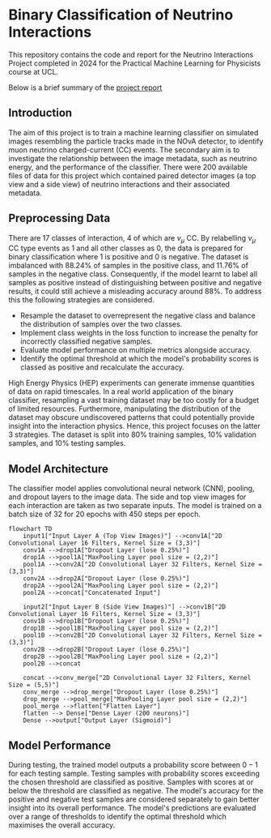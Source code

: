 # Binary Classification of Neutrino Interactions
This repository contains the code and report for the Neutrino Interactions Project completed in 2024 for the Practical Machine Learning for Physicists course at UCL.

Below is a brief summary of the [project report](https://github.com/Sim-Ood/Binary-Classification-of-Neutrino-Interactions/blob/main/Classifying%20Neutrinos%20Report.pdf)

## Introduction

The aim of this project is to train a machine learning classifier on simulated images resembling the particle tracks made in the NOvA detector, to identify muon neutrino charged-current (CC) events. The secondary aim is to investigate the relationship between the image metadata, such as neutrino energy, and the performance of the classifier. There were 200 available files of data for this project which contained paired detector images (a top view and a side view) of neutrino interactions and their associated metadata.

## Preprocessing Data

There are 17 classes of interaction, 4 of which are $\nu_{\mu}$ CC. By relabelling $\nu_{\mu}$ CC type events as 1 and all other classes as 0, the data is prepared for binary classification where 1 is positive and 0 is negative. The dataset is imbalanced with 88.24% of samples in the positive class, and 11.76% of samples in the negative class. Consequently, if the model learnt to label all samples as positive instead of distinguishing between positive and negative results, it could still achieve a misleading accuracy around 88%. To address this the following strategies are considered.

- Resample the dataset to overrepresent the negative class and balance the distribution of samples over the two classes.
- Implement class weights in the loss function to increase the penalty for incorrectly classified negative samples.
- Evaluate model performance on multiple metrics alongside accuracy.
- Identify the optimal threshold at which the model's probability scores is classed as positive and recalculate the accuracy. 

High Energy Physics (HEP) experiments can generate immense quantities of data on rapid timescales. In a real world application of the binary classifier, resampling a vast training dataset may be too costly for a budget of limited resources. Furthermore, manipulating the distribution of the dataset may obscure undiscovered patterns that could potentially provide insight into the interaction physics. Hence, this project focuses on the latter 3 strategies. The dataset is split into 80% training samples, 10% validation samples, and 10% testing samples. 

## Model Architecture

The classifier model applies convolutional neural network (CNN), pooling, and dropout layers to the image data. The side and top view images for each interaction are taken as two separate inputs. The model is trained on a batch size of 32 for 20 epochs with 450 steps per epoch. 

```mermaid
flowchart TD
    input1["Input Layer A (Top View Images)"] -->conv1A["2D Convolutional Layer 16 Filters, Kernel Size = (3,3)"]
    conv1A -->drop1A["Dropout Layer (lose 0.25%)"]
    drop1A -->pool1A["MaxPooling Layer pool size = (2,2)"]
    pool1A -->conv2A["2D Convolutional Layer 32 Filters, Kernel Size = (3,3)"]
    conv2A -->drop2A["Dropout Layer (lose 0.25%)"]
    drop2A -->pool2A["MaxPooling Layer pool size = (2,2)"]
    pool2A -->concat["Concatenated Input"]

    input2["Input Layer B (Side View Images)"] -->conv1B["2D Convolutional Layer 16 Filters, Kernel Size = (3,3)"]
    conv1B -->drop1B["Dropout Layer (lose 0.25%)"]
    drop1B -->pool1B["MaxPooling Layer pool size = (2,2)"]
    pool1B -->conv2B["2D Convolutional Layer 32 Filters, Kernel Size = (3,3)"]
    conv2B -->drop2B["Dropout Layer (lose 0.25%)"]
    drop2B -->pool2B["MaxPooling Layer pool size = (2,2)"]
    pool2B -->concat

    concat -->conv_merge["2D Convolutional Layer 32 Filters, Kernel Size = (5,5)"]
    conv_merge -->drop_merge["Dropout Layer (lose 0.25%)"]
    drop_merge -->pool_merge["MaxPooling Layer pool size = (2,2)"]
    pool_merge -->flatten["Flatten Layer"]
    flatten --> Dense["Dense Layer (200 neurons)"]
    Dense -->output["Output Layer (Sigmoid)"]
```
## Model Performance

During testing, the trained model outputs a probability score between $0-1$ for each testing sample. Testing samples with probability scores exceeding the chosen threshold are classified as positive. Samples with scores at or below the threshold are classified as negative. The model's accuracy for the positive and negative test samples are considered separately to gain better insight into its overall performance. The model's predictions are evaluated over a range of thresholds to identify the optimal threshold which maximises the overall accuracy.

